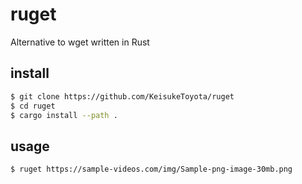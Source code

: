 # ruget

Alternative to wget written in Rust

## install

```bash
$ git clone https://github.com/KeisukeToyota/ruget
$ cd ruget
$ cargo install --path .
```

## usage

```bash
$ ruget https://sample-videos.com/img/Sample-png-image-30mb.png
```

